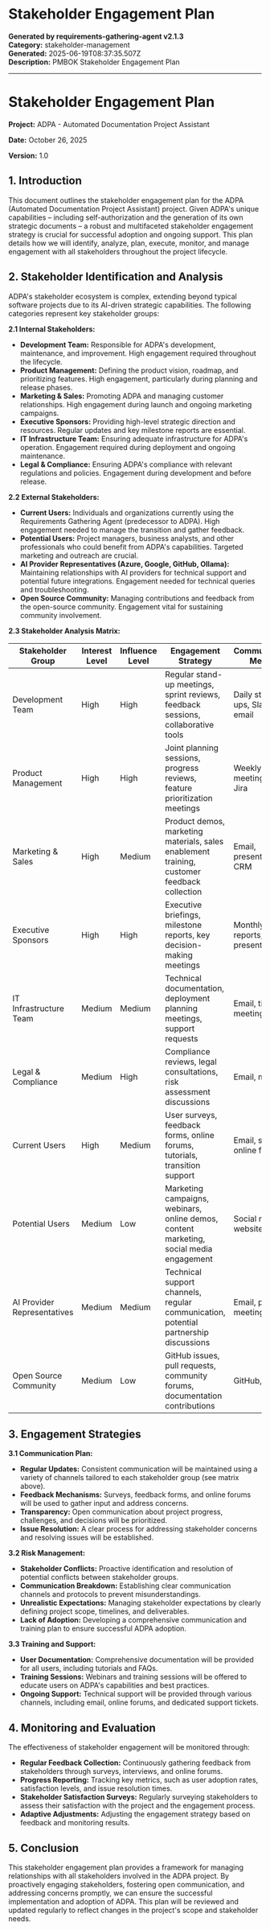 # Stakeholder Engagement Plan

**Generated by requirements-gathering-agent v2.1.3**  
**Category:** stakeholder-management  
**Generated:** 2025-06-19T08:37:35.507Z  
**Description:** PMBOK Stakeholder Engagement Plan

---

# Stakeholder Engagement Plan

**Project:** ADPA - Automated Documentation Project Assistant

**Date:** October 26, 2025

**Version:** 1.0


## 1. Introduction

This document outlines the stakeholder engagement plan for the ADPA (Automated Documentation Project Assistant) project.  Given ADPA's unique capabilities – including self-authorization and the generation of its own strategic documents – a robust and multifaceted stakeholder engagement strategy is crucial for successful adoption and ongoing support.  This plan details how we will identify, analyze, plan, execute, monitor, and manage engagement with all stakeholders throughout the project lifecycle.


## 2. Stakeholder Identification and Analysis

ADPA's stakeholder ecosystem is complex, extending beyond typical software projects due to its AI-driven strategic capabilities. The following categories represent key stakeholder groups:

**2.1 Internal Stakeholders:**

* **Development Team:** Responsible for ADPA's development, maintenance, and improvement.  High engagement required throughout the lifecycle.
* **Product Management:** Defining the product vision, roadmap, and prioritizing features.  High engagement, particularly during planning and release phases.
* **Marketing & Sales:** Promoting ADPA and managing customer relationships. High engagement during launch and ongoing marketing campaigns.
* **Executive Sponsors:** Providing high-level strategic direction and resources.  Regular updates and key milestone reports are essential.
* **IT Infrastructure Team:** Ensuring adequate infrastructure for ADPA's operation.  Engagement required during deployment and ongoing maintenance.
* **Legal & Compliance:** Ensuring ADPA's compliance with relevant regulations and policies.  Engagement during development and before release.


**2.2 External Stakeholders:**

* **Current Users:** Individuals and organizations currently using the Requirements Gathering Agent (predecessor to ADPA).  High engagement needed to manage the transition and gather feedback.
* **Potential Users:** Project managers, business analysts, and other professionals who could benefit from ADPA's capabilities.  Targeted marketing and outreach are crucial.
* **AI Provider Representatives (Azure, Google, GitHub, Ollama):**  Maintaining relationships with AI providers for technical support and potential future integrations.  Engagement needed for technical queries and troubleshooting.
* **Open Source Community:**  Managing contributions and feedback from the open-source community.  Engagement vital for sustaining community involvement.


**2.3 Stakeholder Analysis Matrix:**

| Stakeholder Group             | Interest Level | Influence Level | Engagement Strategy                                                                         | Communication Method          | Frequency |
|-------------------------------|-----------------|-----------------|---------------------------------------------------------------------------------------------|--------------------------------|----------|
| Development Team              | High             | High             | Regular stand-up meetings, sprint reviews, feedback sessions, collaborative tools             | Daily stand-ups, Slack, email   | Daily/Weekly |
| Product Management            | High             | High             | Joint planning sessions, progress reviews, feature prioritization meetings                      | Weekly meetings, email, Jira   | Weekly    |
| Marketing & Sales            | High             | Medium           | Product demos, marketing materials, sales enablement training, customer feedback collection | Email, presentations, CRM      | Monthly   |
| Executive Sponsors            | High             | High             | Executive briefings, milestone reports, key decision-making meetings                      | Monthly reports, presentations | Monthly   |
| IT Infrastructure Team        | Medium           | Medium           | Technical documentation, deployment planning meetings, support requests                     | Email, tickets, meetings       | As needed |
| Legal & Compliance           | Medium           | High             | Compliance reviews, legal consultations, risk assessment discussions                       | Email, meetings                | As needed |
| Current Users                | High             | Medium           | User surveys, feedback forms, online forums, tutorials, transition support               | Email, surveys, online forums  | Monthly   |
| Potential Users              | Medium           | Low              | Marketing campaigns, webinars, online demos, content marketing, social media engagement      | Social media, website, email   | Ongoing   |
| AI Provider Representatives | Medium           | Medium           | Technical support channels, regular communication, potential partnership discussions       | Email, phone, meetings        | As needed |
| Open Source Community         | Medium           | Low              | GitHub issues, pull requests, community forums, documentation contributions                | GitHub, forums                | Ongoing   |


## 3. Engagement Strategies

**3.1 Communication Plan:**

* **Regular Updates:**  Consistent communication will be maintained using a variety of channels tailored to each stakeholder group (see matrix above).
* **Feedback Mechanisms:**  Surveys, feedback forms, and online forums will be used to gather input and address concerns.
* **Transparency:**  Open communication about project progress, challenges, and decisions will be prioritized.
* **Issue Resolution:**  A clear process for addressing stakeholder concerns and resolving issues will be established.


**3.2 Risk Management:**

* **Stakeholder Conflicts:**  Proactive identification and resolution of potential conflicts between stakeholder groups.
* **Communication Breakdown:**  Establishing clear communication channels and protocols to prevent misunderstandings.
* **Unrealistic Expectations:**  Managing stakeholder expectations by clearly defining project scope, timelines, and deliverables.
* **Lack of Adoption:**  Developing a comprehensive communication and training plan to ensure successful ADPA adoption.


**3.3 Training and Support:**

* **User Documentation:**  Comprehensive documentation will be provided for all users, including tutorials and FAQs.
* **Training Sessions:**  Webinars and training sessions will be offered to educate users on ADPA's capabilities and best practices.
* **Ongoing Support:**  Technical support will be provided through various channels, including email, online forums, and dedicated support tickets.


## 4. Monitoring and Evaluation

The effectiveness of stakeholder engagement will be monitored through:

* **Regular Feedback Collection:**  Continuously gathering feedback from stakeholders through surveys, interviews, and online forums.
* **Progress Reporting:**  Tracking key metrics, such as user adoption rates, satisfaction levels, and issue resolution times.
* **Stakeholder Satisfaction Surveys:**  Regularly surveying stakeholders to assess their satisfaction with the project and the engagement process.
* **Adaptive Adjustments:**  Adjusting the engagement strategy based on feedback and monitoring results.


## 5. Conclusion

This stakeholder engagement plan provides a framework for managing relationships with all stakeholders involved in the ADPA project.  By proactively engaging stakeholders, fostering open communication, and addressing concerns promptly, we can ensure the successful implementation and adoption of ADPA.  This plan will be reviewed and updated regularly to reflect changes in the project's scope and stakeholder needs.
